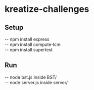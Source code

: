 # kreatize-challenges
## Setup
-- npm install express  
-- npm install compute-lcm  
-- npm install supertest

## Run
-- node bst.js inside BST/  
-- node server.js inside server/
